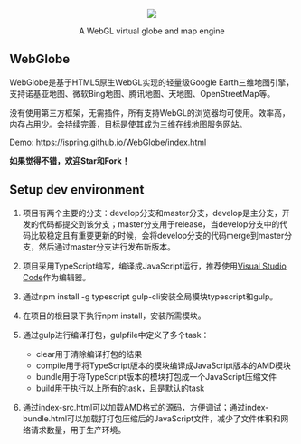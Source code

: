  <p align="center">
  <a target="_blank" href="https://ispring.github.io/WebGlobe/index.html">
    <img src="https://github.com/iSpring/WebGlobe/blob/master/screenshot.png">
  </a>
  <p align="center">A WebGL virtual globe and map engine</p>
</p>
 

 
## WebGlobe
WebGlobe是基于HTML5原生WebGL实现的轻量级Google Earth三维地图引擎，支持诺基亚地图、微软Bing地图、腾讯地图、天地图、OpenStreetMap等。

没有使用第三方框架，无需插件，所有支持WebGL的浏览器均可使用。效率高，内存占用少。会持续完善，目标是使其成为三维在线地图服务网站。

Demo: https://ispring.github.io/WebGlobe/index.html

**如果觉得不错，欢迎Star和Fork！**

## Setup dev environment
 1. 项目有两个主要的分支：develop分支和master分支，develop是主分支，开发的代码都提交到该分支；master分支用于release，当develop分支中的代码比较稳定且有重要更新的时候，会将develop分支的代码merge到master分支，然后通过master分支进行发布新版本。
 
 2. 项目采用TypeScript编写，编译成JavaScript运行，推荐使用[Visual Studio Code](http://code.visualstudio.com/)作为编辑器。
 
 3. 通过npm install -g typescript gulp-cli安装全局模块typescript和gulp。
 
 4. 在项目的根目录下执行npm install，安装所需模块。
 
 5. 通过gulp进行编译打包，gulpfile中定义了多个task： 
    - clear用于清除编译打包的结果
    - compile用于将TypeScript版本的模块编译成JavaScript版本的AMD模块
    - bundle用于将TypeScript版本的模块打包成一个JavaScript压缩文件
    - build用于执行以上所有的task，且是默认的task
    
 6. 通过index-src.html可以加载AMD格式的源码，方便调试；通过index-bundle.html可以加载打打包压缩后的JavaScript文件，减少了文件体积和网络请求数量，用于生产环境。



